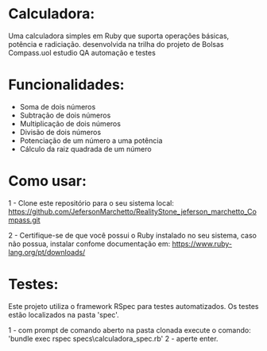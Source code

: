 Calculadora:
===============
Uma calculadora simples em Ruby que suporta operações básicas, potência e radiciação.
desenvolvida na trilha do projeto de Bolsas Compass.uol
estudio QA automação e testes

Funcionalidades:
================
 - Soma de dois números
 - Subtração de dois números
 - Multiplicação de dois números
 - Divisão de dois números
 - Potenciação de um número a uma potência
 - Cálculo da raiz quadrada de um número

Como usar:
=================
1 - Clone este repositório para o seu sistema local:
https://github.com/JefersonMarchetto/RealityStone_jeferson_marchetto_Compass.git

2 - Certifique-se de que você possui o Ruby instalado no seu sistema, caso não possua,
instalar confome documentação em:
https://www.ruby-lang.org/pt/downloads/

Testes:
=================
Este projeto utiliza o framework RSpec para testes automatizados. 
Os testes estão localizados na pasta 'spec'.

1 - com prompt de comando aberto na pasta clonada execute o comando:
'bundle exec rspec specs\calculadora_spec.rb' 
2 - aperte enter.


